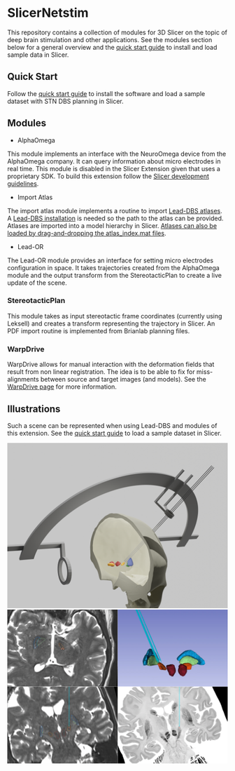 # SlicerNetstim

This repository contains a collection of modules for 3D Slicer on the topic of deep brain stimulation and other applications. See the modules section below for a general overview and the [quick start guide](./Documentation/QuickStartGuide/README.md) to install and load sample data in Slicer.

## Quick Start

Follow the [quick start guide](./Documentation/QuickStartGuide/README.md) to install the software and load a sample dataset with STN DBS planning in Slicer.

## Modules

- AlphaOmega

This module implements an interface with the NeuroOmega device from the AlphaOmega company. It can query information about micro electrodes in real time. This module is disabled in the Slicer Extension given that uses a proprietary SDK. To build this extension follow the [Slicer development guidelines](https://slicer.readthedocs.io/en/latest/developer_guide/extensions.html).

- Import Atlas

The import atlas module implements a routine to import [Lead-DBS atlases](https://www.lead-dbs.org/helpsupport/knowledge-base/atlasesresources/atlases/). A [Lead-DBS installation](https://www.lead-dbs.org/download/) is needed so the path to the atlas can be provided. Atlases are imported into a model hierarchy in Slicer. [Atlases can also be loaded by drag-and-dropping the atlas_index.mat files](https://github.com/netstim/SlicerNetstim/pull/1).

- Lead-OR

The Lead-OR module provides an interface for setting micro electrodes configuration in space. It takes trajectories created from the AlphaOmega module and the output transform from the StereotacticPlan to create a live update of the scene.

### StereotacticPlan

This module takes as input stereotactic frame coordinates (currently using Leksell) and creates a transform representing the trajectory in Slicer. An PDF import routine is implemented from Brianlab planning files.

### WarpDrive

WarpDrive allows for manual interaction with the deformation fields that result from non linear registration. The idea is to be able to fix for miss-alignments between source and target images (and models). See the [WarpDrive page](./WarpDrive/README.md) for more information.

## Illustrations

Such a scene can be represented when using Lead-DBS and modules of this extension. See the [quick start guide](./Documentation/QuickStartGuide/README.md) to load a sample dataset in Slicer.

![](Documentation/Scene.png?raw=true)
![](Documentation/Screenshot.png?raw=true)